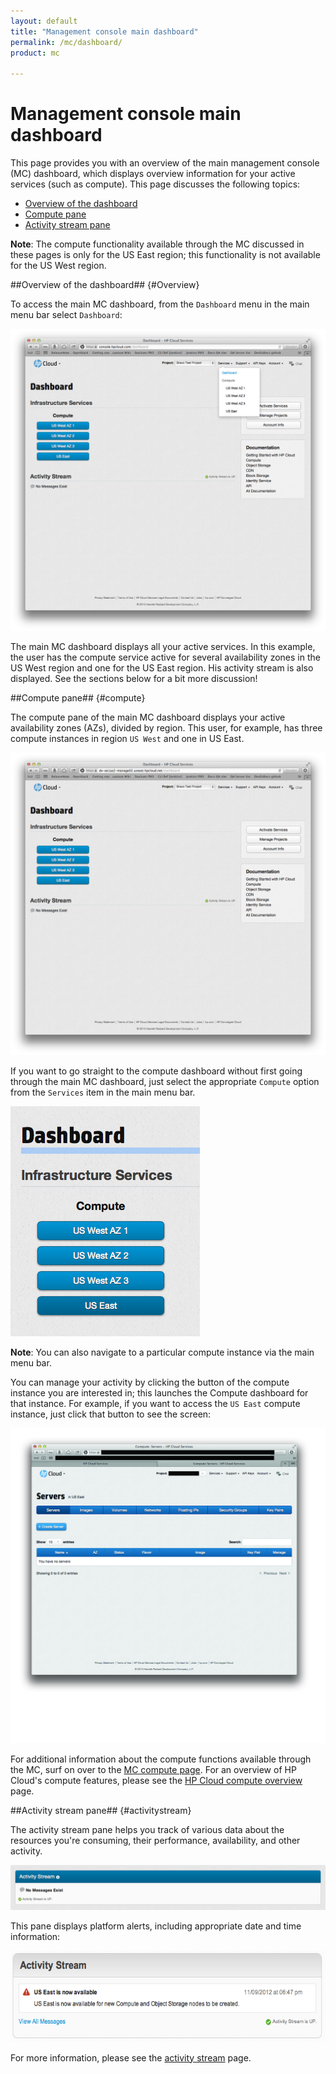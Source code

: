 ```yaml
---
layout: default
title: "Management console main dashboard"
permalink: /mc/dashboard/
product: mc

---
```

# Management console main dashboard

This page provides you with an overview of the main management console (MC) dashboard, which displays overview information for your active services (such as compute).  This page discusses the following topics:

* [Overview of the dashboard](#Overview)
* [Compute pane](#compute)
* [Activity stream pane](#activitystream)

**Note**:  The compute functionality available through the MC discussed in these pages is only for the US East region; this functionality is not available for the US West region. 


##Overview of the dashboard## {#Overview}

To access the main MC dashboard, from the `Dashboard` menu in the main menu bar select `Dashboard`:

<img src="media/main-dash-all-services.png" width="580" alt="" />

The main MC dashboard displays all your active services.  In this example, the user has the compute service active for several availability zones in the US West region and one for the US East region.  His activity stream is also displayed.  See the sections below for a bit more discussion!


##Compute pane## {#compute}

The compute pane of the main MC dashboard displays your active availability zones (AZs), divided by region.  This user, for example, has three compute instances in region `US West` and one in US East.

<img src="media/main-dash.png" width="580" alt="" />

If you want to go straight to the compute dashboard without first going through the main MC dashboard, just select the appropriate `Compute` option from the `Services` item in the main menu bar.

<img src="media/main-dash-compute-us-east.png" alt="" />

**Note**:  You can also navigate to a particular compute instance via the main menu bar.

You can manage your activity by clicking the button of the compute instance you are interested in; this launches the Compute dashboard for that instance.  For example, if you want to access the `US East` compute instance, just click that button to see the screen:

<img src="media/servers-main.jpg" width="580" alt="" />

For additional information about the compute functions available through the MC, surf on over to the [MC compute page](/mc/compute).  For an overview of HP Cloud's compute features, please see the [HP Cloud compute overview](/compute) page.


<!-- ##Object storage pane## {#object-storage}

The object storage pane of the main MC dashboard appears directly below the [compute pane](#compute), divided by region.

<img src="media/main-dash.jpg" width="580" alt="" />

To access your object storage containers, just click the `Browse Containers` button.  This launches the object storage details screen and displays your containers and any related information:

<img src="media/object-storage01.jpg" width="580" alt="" />

This user has two containers in the `US West` region: `Nova-stuff` (which contains one object) and `fog-rocks` (which is empty).  The information block for each container gives you the `Object Count`, `Size`, `Sharing` information, and indicates whether or not CDN is enabled.  You can also use the object storage details screen to create new public or private containers.

For additional information about the compute functions available through the MC, surf on over to the [MC object storage page](/mc/object-storage). 

For an overview of HP Cloud's object storage features, please see the [HP Cloud object storage overview](/object-storage/) page. -->

##Activity stream pane## {#activitystream}

The activity stream pane helps you track of various data about the resources you're consuming, their performance, availability, and other activity.  

<img src="media/activity-stream-detail.png" width="580" alt="" />

This pane displays platform alerts, including appropriate date and time information:

<img src="media/Screen%20Shot%202012-11-09%20at%201.48.12%20PM_0.png" width="580" height="146" alt="" />

For more information, please see the [activity stream](/activity-stream/) page.

<!-- Other panes discussed as they are--theoretically--added 

##Monitoring pane## {#monitoring}

info

##RDB as a service pane## {#RDB}

info

##Load balancing as a service## {#LoadBalancing}

info

##DNS## {#DNS}

info

-->
